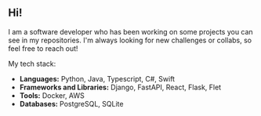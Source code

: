 ## Hi!

I am a software developer who has been working on some projects you can see in my repositories. I'm always looking for new challenges or collabs, so feel free to reach out!

My tech stack:
- **Languages:** Python, Java, Typescript, C#, Swift
- **Frameworks and Libraries:** Django, FastAPI, React, Flask, Flet
- **Tools:** Docker, AWS
- **Databases:** PostgreSQL, SQLite
